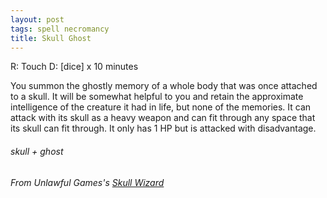 ```yaml
---
layout: post
tags: spell necromancy
title: Skull Ghost
---
```

R: Touch  D: [dice] x 10 minutes

You summon the ghostly memory of a whole body that was once attached to a skull. It will be somewhat helpful to you and retain the approximate intelligence of the creature it had in life, but none of the memories. It can attack with its skull as a heavy weapon and can fit through any space that its skull can fit through. It only has 1 HP but is attacked with disadvantage.
 
###### skull + ghost
###### From Unlawful Games's [Skull Wizard](http://unlawfulgames.blogspot.com/2018/07/osr-skull-wizard.html)
